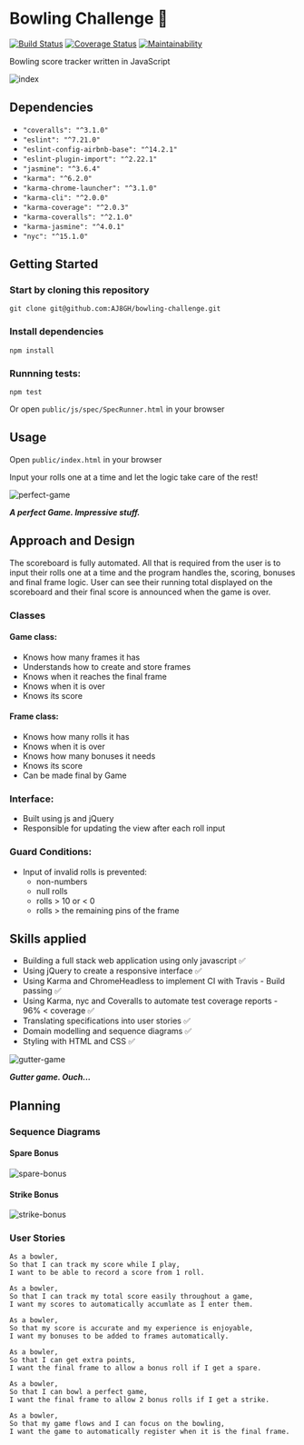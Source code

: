 Bowling Challenge 🎳
====================

[![Build Status](https://travis-ci.com/AJ8GH/bowling-challenge.svg?branch=master)](https://travis-ci.com/AJ8GH/bowling-challenge) [![Coverage Status](https://coveralls.io/repos/github/AJ8GH/bowling-challenge/badge.svg?branch=master)](https://coveralls.io/github/AJ8GH/bowling-challenge?branch=master) [![Maintainability](https://api.codeclimate.com/v1/badges/a4fa6060a3a3e9fe32ef/maintainability)](https://codeclimate.com/github/AJ8GH/bowling-challenge/maintainability)

Bowling score tracker written in JavaScript

![index](public/images/index.png)

## Dependencies
- `"coveralls": "^3.1.0"`
- `"eslint": "^7.21.0"`
- `"eslint-config-airbnb-base": "^14.2.1"`
- `"eslint-plugin-import": "^2.22.1"`
- `"jasmine": "^3.6.4"`
- `"karma": "^6.2.0"`
- `"karma-chrome-launcher": "^3.1.0"`
- `"karma-cli": "^2.0.0"`
- `"karma-coverage": "^2.0.3"`
- `"karma-coveralls": "^2.1.0"`
- `"karma-jasmine": "^4.0.1"`
- `"nyc": "^15.1.0"`

## Getting Started

### Start by cloning this repository

```shell
git clone git@github.com:AJ8GH/bowling-challenge.git
```

### Install dependencies

```shell
npm install
```

### Runnning tests:

```shell
npm test
```

Or open `public/js/spec/SpecRunner.html` in your browser

## Usage

Open `public/index.html` in your browser

Input your rolls one at a time and let the logic take care of the rest!

![perfect-game](public/images/perfect-game.gif)

***A perfect Game. Impressive stuff.***

## Approach and Design

The scoreboard is fully automated. All that is required from the user is to input their rolls one at a time and the program handles the, scoring, bonuses and final frame logic. User can see their running total displayed on the scoreboard and their final score is announced when the game is over.

### Classes

#### Game class:
- Knows how many frames it has
- Understands how to create and store frames
- Knows when it reaches the final frame
- Knows when it is over
- Knows its score

#### Frame class:
- Knows how many rolls it has
- Knows when it is over
- Knows how many bonuses it needs
- Knows its score
- Can be made final by Game

### Interface:
- Built using js and jQuery
- Responsible for updating the view after each roll input

### Guard Conditions:
- Input of invalid rolls is prevented:
  - non-numbers
  - null rolls
  - rolls > 10 or < 0
  - rolls > the remaining pins of the frame

## Skills applied

- Building a full stack web application using only javascript ✅
- Using jQuery to create a responsive interface ✅
- Using Karma and ChromeHeadless to implement CI with Travis - Build passing ✅
- Using Karma, nyc and Coveralls to automate test coverage reports - 96% < coverage ✅
- Translating specifications into user stories ✅
- Domain modelling and sequence diagrams ✅
- Styling with HTML and CSS ✅

![gutter-game](public/images/gutter-game.gif)

***Gutter game. Ouch...***

## Planning

### Sequence Diagrams

#### Spare Bonus

![spare-bonus](public/images/spare-bonus.png)

#### Strike Bonus

![strike-bonus](public/images/strike-bonus.png)

### User Stories
```
As a bowler,
So that I can track my score while I play,
I want to be able to record a score from 1 roll.

As a bowler,
So that I can track my total score easily throughout a game,
I want my scores to automatically accumlate as I enter them.

As a bowler,
So that my score is accurate and my experience is enjoyable,
I want my bonuses to be added to frames automatically.

As a bowler,
So that I can get extra points,
I want the final frame to allow a bonus roll if I get a spare.

As a bowler,
So that I can bowl a perfect game,
I want the final frame to allow 2 bonus rolls if I get a strike.

As a bowler,
So that my game flows and I can focus on the bowling,
I want the game to automatically register when it is the final frame.
```
